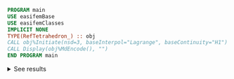 ```fortran
PROGRAM main
USE easifemBase
USE easifemClasses
IMPLICIT NONE
TYPE(RefTetrahedron_) :: obj
CALL obj%Initiate(nsd=3, baseInterpol="Lagrange", baseContinuity="H1")
CALL Display(obj%MdEncode(), "")
END PROGRAM main
```

<details>
<summary>See results</summary>
<div>

|  |  |
|  ---  |  ---  |
| Element type | Tetrahedron4 |
| Xidimension | 3 |
| NSD | 3 |
| tPoints | 4 |
| tLines | 6 |
| tSurfaces | 4 |
| tVolumes | 1 |
| BaseContinuity | H1 |
| BaseInterpolation | LagrangeInterpolation |


Nodal Coordinates:

|  |   |   |   |   | 
|  ---  |  ---  |  ---  |  ---  |  ---  | 
| x | 0 | 1 | 0 | 0 | 
| y | 0 | 0 | 1 | 0 | 
| z | 0 | 0 | 0 | 1 | 


PointTopology( 1 ) : 

|  |  |
|  ---  |  ---  |
| Element type | Point1 |
| Xidimension | 0 |
| Nptrs | 1 |


PointTopology( 2 ) : 

|  |  |
|  ---  |  ---  |
| Element type | Point1 |
| Xidimension | 0 |
| Nptrs | 2 |


PointTopology( 3 ) : 

|  |  |
|  ---  |  ---  |
| Element type | Point1 |
| Xidimension | 0 |
| Nptrs | 3 |


PointTopology( 4 ) : 

|  |  |
|  ---  |  ---  |
| Element type | Point1 |
| Xidimension | 0 |
| Nptrs | 4 |


EdgeTopology( 1 ) : 

|  |   |   | 
|  ---  |  ---  |  ---  | 
| Element type | Line2 |  | 
| Xidimension | 1 |  | 
| Nptrs | 1 | 2 | 


EdgeTopology( 2 ) : 

|  |   |   | 
|  ---  |  ---  |  ---  | 
| Element type | Line2 |  | 
| Xidimension | 1 |  | 
| Nptrs | 1 | 3 | 


EdgeTopology( 3 ) : 

|  |   |   | 
|  ---  |  ---  |  ---  | 
| Element type | Line2 |  | 
| Xidimension | 1 |  | 
| Nptrs | 1 | 4 | 


EdgeTopology( 4 ) : 

|  |   |   | 
|  ---  |  ---  |  ---  | 
| Element type | Line2 |  | 
| Xidimension | 1 |  | 
| Nptrs | 2 | 3 | 


EdgeTopology( 5 ) : 

|  |   |   | 
|  ---  |  ---  |  ---  | 
| Element type | Line2 |  | 
| Xidimension | 1 |  | 
| Nptrs | 2 | 4 | 


EdgeTopology( 6 ) : 

|  |   |   | 
|  ---  |  ---  |  ---  | 
| Element type | Line2 |  | 
| Xidimension | 1 |  | 
| Nptrs | 3 | 4 | 


FaceTopology( 1 ) : 

|  |   |   |   | 
|  ---  |  ---  |  ---  |  ---  | 
| Element type | Triangle3 |  |  | 
| Xidimension | 2 |  |  | 
| Nptrs | 1 | 3 | 2 | 


FaceTopology( 2 ) : 

|  |   |   |   | 
|  ---  |  ---  |  ---  |  ---  | 
| Element type | Triangle3 |  |  | 
| Xidimension | 2 |  |  | 
| Nptrs | 1 | 2 | 4 | 


FaceTopology( 3 ) : 

|  |   |   |   | 
|  ---  |  ---  |  ---  |  ---  | 
| Element type | Triangle3 |  |  | 
| Xidimension | 2 |  |  | 
| Nptrs | 1 | 4 | 3 | 


FaceTopology( 4 ) : 

|  |   |   |   | 
|  ---  |  ---  |  ---  |  ---  | 
| Element type | Triangle3 |  |  | 
| Xidimension | 2 |  |  | 
| Nptrs | 2 | 3 | 4 | 


CellTopology( 1 ) : 

|  |   |   |   |   | 
|  ---  |  ---  |  ---  |  ---  |  ---  | 
| Element type | Tetrahedron4 |  |  |  | 
| Xidimension | 3 |  |  |  | 
| Nptrs | 1 | 2 | 3 | 4 | 

</div>
</details>
